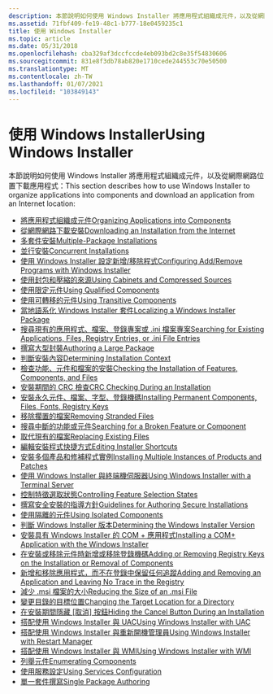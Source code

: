 ```yaml
---
description: 本節說明如何使用 Windows Installer 將應用程式組織成元件，以及從網際網路位置下載應用程式：
ms.assetid: 71fbf409-fe19-48c1-b777-18e0459235c1
title: 使用 Windows Installer
ms.topic: article
ms.date: 05/31/2018
ms.openlocfilehash: cba329af3dccfccde4eb093bd2c8e35f54830606
ms.sourcegitcommit: 831e8f3db78ab820e1710cede244553c70e50500
ms.translationtype: MT
ms.contentlocale: zh-TW
ms.lasthandoff: 01/07/2021
ms.locfileid: "103849143"
---
```

# <a name="using-windows-installer"></a><span data-ttu-id="bce7e-103">使用 Windows Installer</span><span class="sxs-lookup"><span data-stu-id="bce7e-103">Using Windows Installer</span></span>

<span data-ttu-id="bce7e-104">本節說明如何使用 Windows Installer 將應用程式組織成元件，以及從網際網路位置下載應用程式：</span><span class="sxs-lookup"><span data-stu-id="bce7e-104">This section describes how to use Windows Installer to organize applications into components and download an application from an Internet location:</span></span>

-   [<span data-ttu-id="bce7e-105">將應用程式組織成元件</span><span class="sxs-lookup"><span data-stu-id="bce7e-105">Organizing Applications into Components</span></span>](organizing-applications-into-components.md)
-   [<span data-ttu-id="bce7e-106">從網際網路下載安裝</span><span class="sxs-lookup"><span data-stu-id="bce7e-106">Downloading an Installation from the Internet</span></span>](downloading-an-installation-from-the-internet.md)
-   [<span data-ttu-id="bce7e-107">多套件安裝</span><span class="sxs-lookup"><span data-stu-id="bce7e-107">Multiple-Package Installations</span></span>](multiple-package-installations.md)
-   [<span data-ttu-id="bce7e-108">並行安裝</span><span class="sxs-lookup"><span data-stu-id="bce7e-108">Concurrent Installations</span></span>](concurrent-installations.md)
-   [<span data-ttu-id="bce7e-109">使用 Windows Installer 設定新增/移除程式</span><span class="sxs-lookup"><span data-stu-id="bce7e-109">Configuring Add/Remove Programs with Windows Installer</span></span>](configuring-add-remove-programs-with-windows-installer.md)
-   [<span data-ttu-id="bce7e-110">使用封包和壓縮的來源</span><span class="sxs-lookup"><span data-stu-id="bce7e-110">Using Cabinets and Compressed Sources</span></span>](using-cabinets-and-compressed-sources.md)
-   [<span data-ttu-id="bce7e-111">使用限定元件</span><span class="sxs-lookup"><span data-stu-id="bce7e-111">Using Qualified Components</span></span>](using-qualified-components.md)
-   [<span data-ttu-id="bce7e-112">使用可轉移的元件</span><span class="sxs-lookup"><span data-stu-id="bce7e-112">Using Transitive Components</span></span>](using-transitive-components.md)
-   [<span data-ttu-id="bce7e-113">當地語系化 Windows Installer 套件</span><span class="sxs-lookup"><span data-stu-id="bce7e-113">Localizing a Windows Installer Package</span></span>](localizing-a-windows-installer-package.md)
-   [<span data-ttu-id="bce7e-114">搜尋現有的應用程式、檔案、登錄專案或 .ini 檔案專案</span><span class="sxs-lookup"><span data-stu-id="bce7e-114">Searching for Existing Applications, Files, Registry Entries, or .ini File Entries</span></span>](searching-for-existing-applications-files-registry-entries-or--ini-file-entries.md)
-   [<span data-ttu-id="bce7e-115">撰寫大型封裝</span><span class="sxs-lookup"><span data-stu-id="bce7e-115">Authoring a Large Package</span></span>](authoring-a-large-package.md)
-   [<span data-ttu-id="bce7e-116">判斷安裝內容</span><span class="sxs-lookup"><span data-stu-id="bce7e-116">Determining Installation Context</span></span>](determining-installation-context.md)
-   [<span data-ttu-id="bce7e-117">檢查功能、元件和檔案的安裝</span><span class="sxs-lookup"><span data-stu-id="bce7e-117">Checking the Installation of Features, Components, and Files</span></span>](checking-the-installation-of-features-components-files.md)
-   [<span data-ttu-id="bce7e-118">安裝期間的 CRC 檢查</span><span class="sxs-lookup"><span data-stu-id="bce7e-118">CRC Checking During an Installation</span></span>](crc-checking-during-an-installation.md)
-   [<span data-ttu-id="bce7e-119">安裝永久元件、檔案、字型、登錄機碼</span><span class="sxs-lookup"><span data-stu-id="bce7e-119">Installing Permanent Components, Files, Fonts, Registry Keys</span></span>](installing-permanent-components-files-fonts-registry-keys.md)
-   [<span data-ttu-id="bce7e-120">移除擱置的檔案</span><span class="sxs-lookup"><span data-stu-id="bce7e-120">Removing Stranded Files</span></span>](removing-stranded-files.md)
-   [<span data-ttu-id="bce7e-121">搜尋中斷的功能或元件</span><span class="sxs-lookup"><span data-stu-id="bce7e-121">Searching for a Broken Feature or Component</span></span>](searching-for-a-broken-feature-or-component.md)
-   [<span data-ttu-id="bce7e-122">取代現有的檔案</span><span class="sxs-lookup"><span data-stu-id="bce7e-122">Replacing Existing Files</span></span>](replacing-existing-files.md)
-   [<span data-ttu-id="bce7e-123">編輯安裝程式快捷方式</span><span class="sxs-lookup"><span data-stu-id="bce7e-123">Editing Installer Shortcuts</span></span>](editing-installer-shortcuts.md)
-   [<span data-ttu-id="bce7e-124">安裝多個產品和修補程式實例</span><span class="sxs-lookup"><span data-stu-id="bce7e-124">Installing Multiple Instances of Products and Patches</span></span>](installing-multiple-instances-of-products-and-patches.md)
-   [<span data-ttu-id="bce7e-125">使用 Windows Installer 與終端機伺服器</span><span class="sxs-lookup"><span data-stu-id="bce7e-125">Using Windows Installer with a Terminal Server</span></span>](using-windows-installer-with-a-terminal-server.md)
-   [<span data-ttu-id="bce7e-126">控制特徵選取狀態</span><span class="sxs-lookup"><span data-stu-id="bce7e-126">Controlling Feature Selection States</span></span>](controlling-feature-selection-states.md)
-   [<span data-ttu-id="bce7e-127">撰寫安全安裝的指導方針</span><span class="sxs-lookup"><span data-stu-id="bce7e-127">Guidelines for Authoring Secure Installations</span></span>](guidelines-for-authoring-secure-installations.md)
-   [<span data-ttu-id="bce7e-128">使用隔離的元件</span><span class="sxs-lookup"><span data-stu-id="bce7e-128">Using Isolated Components</span></span>](using-isolated-components.md)
-   [<span data-ttu-id="bce7e-129">判斷 Windows Installer 版本</span><span class="sxs-lookup"><span data-stu-id="bce7e-129">Determining the Windows Installer Version</span></span>](determining-the-windows-installer-version.md)
-   [<span data-ttu-id="bce7e-130">安裝具有 Windows Installer 的 COM + 應用程式</span><span class="sxs-lookup"><span data-stu-id="bce7e-130">Installing a COM+ Application with the Windows Installer</span></span>](installing-a-com--application-with-the-windows-installer.md)
-   [<span data-ttu-id="bce7e-131">在安裝或移除元件時新增或移除登錄機碼</span><span class="sxs-lookup"><span data-stu-id="bce7e-131">Adding or Removing Registry Keys on the Installation or Removal of Components</span></span>](adding-or-removing-registry-keys-on-the-installation-or-removal-of-components.md)
-   [<span data-ttu-id="bce7e-132">新增和移除應用程式，而不在登錄中保留任何追蹤</span><span class="sxs-lookup"><span data-stu-id="bce7e-132">Adding and Removing an Application and Leaving No Trace in the Registry</span></span>](adding-and-removing-an-application-and-leaving-no-trace-in-the-registry.md)
-   [<span data-ttu-id="bce7e-133">減少 .msi 檔案的大小</span><span class="sxs-lookup"><span data-stu-id="bce7e-133">Reducing the Size of an .msi File</span></span>](reducing-the-size-of-an--msi-file.md)
-   [<span data-ttu-id="bce7e-134">變更目錄的目標位置</span><span class="sxs-lookup"><span data-stu-id="bce7e-134">Changing the Target Location for a Directory</span></span>](changing-the-target-location-for-a-directory.md)
-   <span data-ttu-id="bce7e-135">[在安裝期間隱藏 [取消] 按鈕](hiding-the-cancel-button-during-an-installation.md)</span><span class="sxs-lookup"><span data-stu-id="bce7e-135">[Hiding the Cancel Button During an Installation](hiding-the-cancel-button-during-an-installation.md)</span></span>
-   [<span data-ttu-id="bce7e-136">搭配使用 Windows Installer 與 UAC</span><span class="sxs-lookup"><span data-stu-id="bce7e-136">Using Windows Installer with UAC</span></span>](using-windows-installer-with-uac.md)
-   [<span data-ttu-id="bce7e-137">搭配使用 Windows Installer 與重新開機管理員</span><span class="sxs-lookup"><span data-stu-id="bce7e-137">Using Windows Installer with Restart Manager</span></span>](using-windows-installer-with-restart-manager.md)
-   [<span data-ttu-id="bce7e-138">搭配使用 Windows Installer 與 WMI</span><span class="sxs-lookup"><span data-stu-id="bce7e-138">Using Windows Installer with WMI</span></span>](using-windows-installer-with-wmi.md)
-   [<span data-ttu-id="bce7e-139">列舉元件</span><span class="sxs-lookup"><span data-stu-id="bce7e-139">Enumerating Components</span></span>](enumerating-components-.md)
-   [<span data-ttu-id="bce7e-140">使用服務設定</span><span class="sxs-lookup"><span data-stu-id="bce7e-140">Using Services Configuration</span></span>](using-services-configuration.md)
-   [<span data-ttu-id="bce7e-141">單一套件撰寫</span><span class="sxs-lookup"><span data-stu-id="bce7e-141">Single Package Authoring</span></span>](single-package-authoring.md)

 

 



